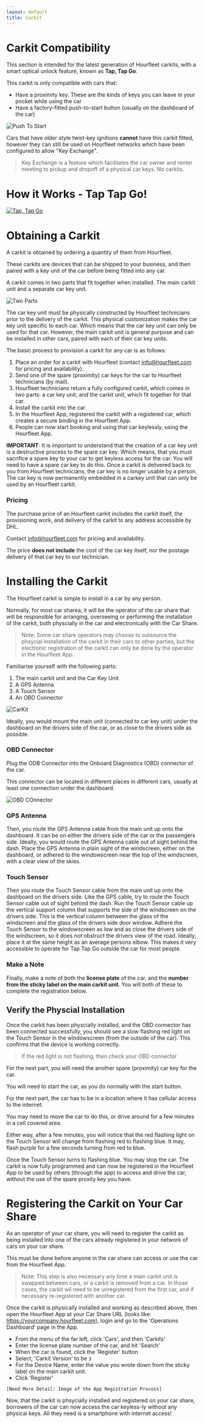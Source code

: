```yaml
---
layout: default
title: Carkit
---
```

# Carkit Compatibility   
This section is intended for the latest generation of Hourfleet carkits, with a smart optical unlock feature, known as **Tap, Tap Go**. 

This carkit is only compatible with cars that:

- Have a proximity key. These are the kinds of keys you can leave in your pocket while using the car  
- Have a factory-fitted push-to-start button (usually on the dashboard of the car)

![Push To Start](https://static.wixstatic.com/media/d9b141_c7fd15ae9f164d96a6f41998402daeaf~mv2.jpg/v1/fill/w_630,h_326,al_c,q_80,usm_0.66_1.00_0.01/d9b141_c7fd15ae9f164d96a6f41998402daeaf~mv2.webp)

Cars that have older style twist-key ignitions **cannot** have this carkit fitted, however they can still be used on Hourfleet networks which have been configured to allow "Key Exchange". 

> Key Exchange is a feature which facilitates the car owner and renter meeting to pickup and dropoff of a physical car keys. No carkits.

# How it Works - Tap Tap Go!

[![Tap, Tap Go](http://img.youtube.com/vi/boopaYYKiSo/0.jpg)](https://www.youtube.com/watch?v=boopaYYKiSo)


# Obtaining a Carkit
A carkit is obtained by ordering a quantity of them from Hourfleet. 

These carkits are devices that can be shipped to your business, and then paired with a key unit of the car before being fitted into any car.

A carkit comes in two parts that fit together when installed. The main carkit unit and a separate car key unit.

![Two Parts](images\OpticalCarkit_PiecesLabeled.jpg)

The car key unit must be physically constructed by Hourfleet technicians prior to the delivery of the carkit. This physical customization makes the car key unit specific to each car. Which means that the car key unit can only be used for that car. However, the main carkit unit is general purpose and can be installed in other cars, paired with each of their car key units.

The basic process to provision a carkit for any car is as follows:

1. Place an order for a carkit with Hourfleet (contact info@hourfleet.com for pricing and availability).
2. Send one of the spare (proximity) car keys for the car to Hourfleet technicians (by mail).
3. Hourfleet technicians return a fully configured carkit, which comes in two parts: a car key unit, and the carkit unit, which fit together for that car.
4. Install the carkit into the car
5. In the Hourfleet App, registered the carkit with a registered car, which creates a secure binding in the Hourfleet App.
6. People can now start booking and using that car keylessly, using the Hourfleet App.

**IMPORTANT**: It is important to understand that the creation of a car key unit is a destructive process to the spare car key. Which means, that you must sacrifice a spare key to your car to get keyless access for the car. You will need to have a spare car key to do this. Once a carkit is delivered back to you from Hourfleet technicians, the car key is no longer usable by a person. The car key is now permanently embedded in a carkey unit that can only be used by an Hourfleet carkit.

### Pricing

The purchase price of an Hourfleet carkit includes the carkit itself, the provisioning work, and delivery of the carkit to any address accessible by DHL. 

Contact info@hourfleet.com for pricing and availability.

The price **does not include** the cost of the car key itself, nor the postage delivery of that car key to our technician.


# Installing the Carkit
The Hourfleet carkit is simple to install in a car by any person.

Normally, for most car sharea, it will be the operator of the car share that will be responsible for arranging, overseeing  or performing the installation of the carkit, both physcially in the car and electronically with the Car Share.

> Note: Some car share operators may choose to outsource the phsycial installation of the carkit in their cars to other parties, but the electronic registration of the carkit can only be done by the operator in the Hourfleet App.

Familiarise yourself with the following parts:

1. The main carkit unit and the Car Key Unit
2. A GPS Antenna
3. A Touch Sensor
4. An OBD Connector

![CarKit](images\OpticalCarkit_AccessoriesLabeled.jpg)

Ideally, you would mount the main unit (connected to car key unit) under the dashboard on the drivers side of the car, or as close to the drivers side as possible.

### OBD Connector

Plug the ODB Connector into the Onboard Diagnostics (OBD) connector of the car. 

This connector can be located in different places in different cars, usually at least one connection under the dashboard.

![OBD COnnector](images\OBD2Port.png)

### GPS Antenna

Then, you route the GPS Antenna cable from the main unit up onto the dashboard. It can be on either the drivers side of the car or the passengers side. Ideally, you would route the GPS Antenna cable out of sight behind the dash. Place the GPS Antenna in plain sight of the windscreen, either on the dashboard, or adhered to the windowscreen near the top of the windscreen, with a clear view of the skies.

### Touch Sensor

Then you route the Touch Sensor cable from the main unit up onto the dashboard on the drivers side. Like the GPS cable, try to route the Touch Sensor cable out of sight behind the dash. Run the Touch Sensor cable up the vertical support column that supports the side of the windscreen on the drivers side. This is the vertical column between the glass of the windscreen and the glass of the drivers side door window. Adhere the Touch Sensor to the windowscreen as low and as close the drivers side of the windscreen, so it does not obstruct the drivers view of the road. Ideally, place it at the same height as an average persons elbow. This makes it very accessible to operate for Tap Tap Go outside the car for most people.

### Make a Note

Finally, make a note of both the **license plate** of the car, and the **number from the sticky label on the main carkit unit**. You will both of these to complete the registration below.

## Verify the Physcial Installation

Once the carkit has been physcially installed, and the OBD connector has been connected successfully, you should see a slow flashing red light on the Touch Sensor in the windowscreen (from the outside of the car). This confirms that the device is working correctly.

> If the red light is not flashing, then check your OBD connector

For the next part, you will need the another spare (proximity) car key for the car.

You will need to start the car, as you do normally with the start button.

For the next part, the car has to be in a location where it has cellular access to the internet.

You may need to move the car to do this, or drive around for a few minutes in a cell covered area.

Either way, after a few minutes, you will notice that the red flashing light on the Touch Sensor will change from flashing red to flashing blue. It may, flash purple for a few seconds turning from red to blue.

Once the Touch Sensor turns to flashing blue. You may stop the car. The carkit is now fully programmed and can now be registered in the Hourfleet App to be used by others (through the app) to access and drive the car, without the use of the spare proxity key you have.

# Registering the Carkit on Your Car Share

As an operator of your car share, you will need to register the carkit as being installed into one of the cars already registered in your network of cars on your car share. 

This must be done before anyone in the car share can access or use the car from the Hourfleet App.

>  Note: This step is also necessary any time a main carkit unit is swapped between cars, or a carkit is removed from a car. In those cases, the carkit wil need to be unregistered from the first car, and if necessary re-registered with another car.

Once the carkit is physically installed and working as described above, then open the Hourfleet App at your Car Share URL (looks like: https://yourcompany.hourfleet.com), login and go to the 'Operations Dashboard' page in the App.

- From the menu of the far left, click  'Cars', and then 'Carkits'
- Enter the license plate number of the car, and hit 'Search'
- When the car is found, click the 'Register' button
- Select, 'Carkit Version' to be `3`
- For the Device Name, enter the value you wrote down from the sticky label on the main carkit unit.
- Click 'Register'

`[Need More Detail: Image of the App Registration Process]`



Now, that the carkit is phsycially installed and registered on your car share, borrowers of the car can now access the car keyless-ly without any physical keys. All they need is a smartphone with internet access!